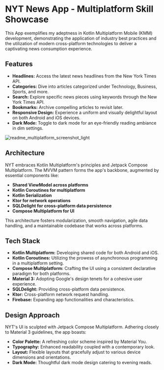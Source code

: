 # NYT News App - Multiplatform Skill Showcase

This App exemplifies my adeptness in Kotlin Multiplatform Mobile (KMM) development, demonstrating the application of industry best practices and the utilization of modern cross-platform technologies to deliver a captivating news consumption experience.

## Features

- **Headlines:** Access the latest news headlines from the New York Times API.
- **Categories:** Dive into articles categorized under Technology, Business, Sports, and more.
- **Search:** Explore specific news pieces using keywords through the New York Times API.
- **Bookmarks:** Archive compelling articles to revisit later.
- **Responsive Design:** Experience a uniform and visually delightful layout on both Android and iOS devices.
- **Dark Mode:** Toggle to dark mode for an eye-friendly reading ambiance in dim settings.

![readme_multiplatform_screenshot_light](https://github.com/morssr/NYT-compose-multiplatform-sample/assets/68958800/e0993b28-1cef-487c-89cf-3ace4968f63c)

## Architecture

NYT embraces Kotlin Multiplatform's principles and Jetpack Compose Multiplatform. The MVVM pattern forms the app's backbone, augmented by essential components like:

- **Shared ViewModel across platforms**
- **Kotlin Coroutines for multiplatform**
- **Kotlin Serialization**
- **Ktor for network operations**
- **SQLDelight for cross-platform data persistence**
- **Compose Multiplatform for UI**

This architecture fosters modularization, smooth navigation, agile data handling, and a maintainable codebase that works across platforms.

## Tech Stack

- **Kotlin Multiplatform:** Developing shared code for both Android and iOS.
- **Kotlin Coroutines:** Utilizing the prowess of asynchronous programming in a multiplatform setting.
- **Compose Multiplatform:** Crafting the UI using a consistent declarative paradigm for both platforms.
- **Material 3:** Adopting Google's design tenets for a cohesive user experience.
- **SQLDelight:** Providing cross-platform data persistence.
- **Ktor:** Cross-platform network request handling.
- **Firebase:** Expanding app functionalities and characteristics.

## Design Approach

NYT's UI is sculpted with Jetpack Compose Multiplatform. Adhering closely to Material 3 guidelines, the app boasts:

- **Color Palette:** A refreshing color scheme inspired by Material You.
- **Typography:** Enhanced readability coupled with a contemporary look.
- **Layout:** Flexible layouts that gracefully adjust to various device dimensions and orientations.
- **Dark Mode:** Thoughtful dark mode design catering to evening reads.

